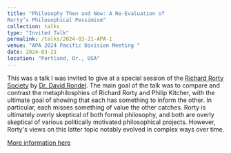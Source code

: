 ```yaml
---
title: "Philosophy Then and Now: A Re-Evaluation of
Rorty’s Philosophical Pessimism"
collection: talks
type: "Invited Talk"
permalink: /talks/2024-03-21-APA-1
venue: "APA 2024 Pacific Division Meeting "
date: 2024-03-21
location: "Portland, Or., USA"
---
```


This was a talk I was invited to give at a special session of the [Richard Rorty Society](https://richardrortysociety.org/) by [Dr. David Rondel](https://www.davidrondel.com/). The main goal of the talk was to compare and contrast the metaphilosphies of Richard Rorty and Philip Kitcher, with the ultimate goal of showing that each has something to inform the other. In particular, each misses something of value the other catches. Rorty is ultimately overly skeptical of both formal philosophy, and both are overly skeptical of various politically motivated philosophical projects. However, Rorty's views on this latter topic notably evolved in complex ways over time.

[More information here](https://www.apaonline.org/events/EventDetails.aspx?id=1533436&group=)
